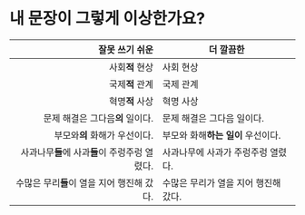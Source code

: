 # 내 문장이 그렇게 이상한가요?

| 잘못 쓰기 쉬운                                 | 더 깔끔한                            |
| ---:                                           | ---                                  |
| 사회**적** 현상                                | 사회 현상                            |
| 국제**적** 관계                                | 국제 관계                            |
| 혁명**적** 사상                                | 혁명 사상                            |
| 문제 해결은 그다음**의** 일이다.               | 문제 해결은 그다음 일이다.           |
| 부모와**의** 화해가 우선이다.                  | 부모와 화해**하는 일이** 우선이다.   |
| 사과나무**들**에 사과**들**이 주렁주렁 열렸다. | 사과나무에 사과가 주렁주렁 열렸다.   |
| 수많은 무리**들**이 열을 지어 행진해 갔다.     | 수많은 무리가 열을 지어 행진해 갔다. |
